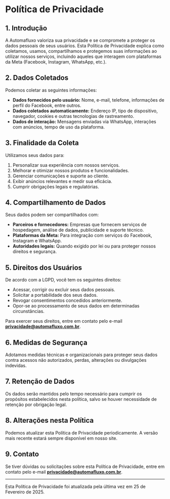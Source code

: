 # Política de Privacidade

## 1. Introdução

A Automafluxo valoriza sua privacidade e se compromete a proteger os dados pessoais de seus usuários. Esta Política de Privacidade explica como coletamos, usamos, compartilhamos e protegemos suas informações ao utilizar nossos serviços, incluindo aqueles que interagem com plataformas da Meta (Facebook, Instagram, WhatsApp, etc.).

## 2. Dados Coletados

Podemos coletar as seguintes informações:

- **Dados fornecidos pelo usuário:** Nome, e-mail, telefone, informações de perfil do Facebook, entre outros.
- **Dados coletados automaticamente:** Endereço IP, tipo de dispositivo, navegador, cookies e outras tecnologias de rastreamento.
- **Dados de interação:** Mensagens enviadas via WhatsApp, interações com anúncios, tempo de uso da plataforma.

## 3. Finalidade da Coleta

Utilizamos seus dados para:

1. Personalizar sua experiência com nossos serviços.
2. Melhorar e otimizar nossos produtos e funcionalidades.
3. Gerenciar comunicações e suporte ao cliente.
4. Exibir anúncios relevantes e medir sua eficácia.
5. Cumprir obrigações legais e regulatórias.

## 4. Compartilhamento de Dados

Seus dados podem ser compartilhados com:

- **Parceiros e fornecedores:** Empresas que fornecem serviços de hospedagem, análise de dados, publicidade e suporte técnico.
- **Plataformas da Meta:** Para integração com serviços do Facebook, Instagram e WhatsApp.
- **Autoridades legais:** Quando exigido por lei ou para proteger nossos direitos e segurança.

## 5. Direitos dos Usuários

De acordo com a LGPD, você tem os seguintes direitos:

- Acessar, corrigir ou excluir seus dados pessoais.
- Solicitar a portabilidade dos seus dados.
- Revogar consentimentos concedidos anteriormente.
- Opor-se ao processamento de seus dados em determinadas circunstâncias.

Para exercer seus direitos, entre em contato pelo e-mail **privacidade@automafluxo.com.br**.

## 6. Medidas de Segurança

Adotamos medidas técnicas e organizacionais para proteger seus dados contra acessos não autorizados, perdas, alterações ou divulgações indevidas.

## 7. Retenção de Dados

Os dados serão mantidos pelo tempo necessário para cumprir os propósitos estabelecidos nesta política, salvo se houver necessidade de retenção por obrigação legal.

## 8. Alterações nesta Política

Podemos atualizar esta Política de Privacidade periodicamente. A versão mais recente estará sempre disponível em nosso site.

## 9. Contato

Se tiver dúvidas ou solicitações sobre esta Política de Privacidade, entre em contato pelo e-mail **privacidade@automafluxo.com.br**.

---

Esta Política de Privacidade foi atualizada pela última vez em 25 de Fevereiro de 2025.